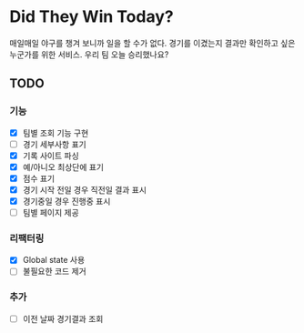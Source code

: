 # Did They Win Today?

매일매일 야구를 챙겨 보니까 일을 할 수가 없다. 경기를 이겼는지 결과만 확인하고 싶은 누군가를 위한 서비스. 우리 팀 오늘 승리했나요?

## TODO
### 기능
- [x] 팀별 조회 기능 구현
- [ ] 경기 세부사항 표기
- [x] 기록 사이트 파싱
- [x] 예/아니오 최상단에 표기
- [x] 점수 표기
- [x] 경기 시작 전일 경우 직전일 결과 표시
- [x] 경기중일 경우 진행중 표시
- [ ] 팀별 페이지 제공

### 리팩터링
- [x] Global state 사용
- [ ] 불필요한 코드 제거

### 추가
- [ ] 이전 날짜 경기결과 조회
